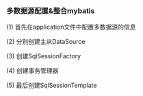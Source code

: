 ### 多数据源配置&整合mybatis

(1) 首先在application文件中配置多数据源的信息

(2) 分别创建主从DataSource

(3) 创建SqlSessionFactory

(4) 创建事务管理器

(5) 最后创建SqlSessionTemplate